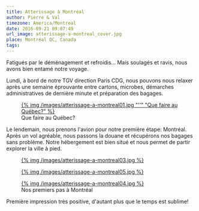 ```yaml
---
title: Atterissage à Montréal
author: Pierre & Val
timezone: America/Montreal
date: 2016-09-21 09:07:49
url_image: atterissage-a-montreal_cover.jpg
place: Montréal QC, Canada
tags:
---
```


Fatigués par le déménagement et refroidis... Mais soulagés et ravis, nous avons bien entamé notre voyage.

Lundi, à bord de notre TGV direction Paris CDG, nous pouvons nous relaxer après une semaine éprouvante entre cartons, microbes, démarches administratives de dernière minute et préparation des bagages.

<figure class="figure-100 gallery"><a href="/images/atterissage-a-montreal01@2x.jpg">{% img /images/atterissage-a-montreal01.jpg "''" "Que faire au Québec?" %}</a><figcaption>Que faire au Québec?</figcaption></figure>

Le lendemain, nous prenons l'avion pour notre première étape: Montréal. Après un vol agréable, nous passons la douane et récupérons nos bagages sans problème. Notre hébergement est bien situé et nous permet de partir explorer la ville à pied.

<div class="figure-grid gallery">
  <figure class="figure-100"><a href="/images/atterissage-a-montreal03@2x.jpg">{% img /images/atterissage-a-montreal03.jpg %}</a><figcaption></figcaption></figure>
  <figure class="figure-100"><a href="/images/atterissage-a-montreal05@2x.jpg">{% img /images/atterissage-a-montreal05.jpg %}</a><figcaption></figcaption></figure>
  <figure class="figure-100"><a href="/images/atterissage-a-montreal04@2x.jpg">{% img /images/atterissage-a-montreal04.jpg %}</a><figcaption>Nos premiers pas à Montréal</figcaption></figure>
</div>

Première impression très positive, d'autant plus que le temps est sublime!
